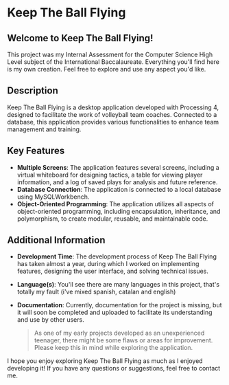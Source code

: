
# Keep The Ball Flying
## Welcome to Keep The Ball Flying!

This project was my Internal Assessment for the Computer Science High Level subject of the International Baccalaureate. Everything you'll find here is my own creation. Feel free to explore and use any aspect you'd like.

## Description
Keep The Ball Flying is a desktop application developed with Processing 4, designed to facilitate the work of volleyball team coaches. Connected to a database, this application provides various functionalities to enhance team management and training.

## Key Features
- **Multiple Screens**: The application features several screens, including a virtual whiteboard for designing tactics, a table for viewing player information, and a log of saved plays for analysis and future reference.
- **Database Connection**: The application is connected to a local database using MySQLWorkbench.
- **Object-Oriented Programming**: The application utilizes all aspects of object-oriented programming, including encapsulation, inheritance, and polymorphism, to create modular, reusable, and maintainable code.

## Additional Information
- **Development Time**: The development process of Keep The Ball Flying has taken almost a year, during which I worked on implementing features, designing the user interface, and solving technical issues.
- **Language(s)**: You'll see there are many languages in this project, that's totally my fault (i've mixed spanish, catalan and english)
- **Documentation**: Currently, documentation for the project is missing, but it will soon be completed and uploaded to facilitate its understanding and use by other users.
  
    > As one of my early projects developed as an unexperienced teenager, there might be some flaws or areas for improvement. Please keep this in mind while exploring the application.



I hope you enjoy exploring Keep The Ball Flying as much as I enjoyed developing it! If you have any questions or suggestions, feel free to contact me.
